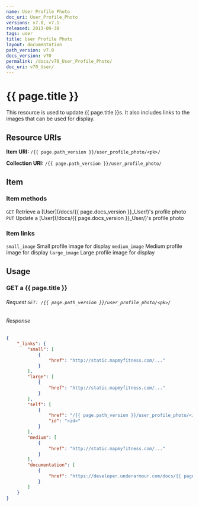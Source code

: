 ```yaml
---
name: User Profile Photo
doc_uri: User_Profile_Photo
versions: v7.0, v7.1
released: 2013-09-30
tags: user
title: User Profile Photo
layout: documentation
path_version: v7.0
docs_version: v70
permalink: /docs/v70_User_Profile_Photo/
doc_uri: v70_User/
---
```


# {{ page.title }}

This resource is used to update {{ page.title }}s. It also includes links to the images that can be used for display.

## Resource URIs

**Item URI:** `/{{ page.path_version }}/user_profile_photo/<pk>/`

**Collection URI:** `/{{ page.path_version }}/user_profile_photo/`

## Item

### Item methods

`GET` Retrieve a [User](/docs/{{ page.docs_version }}_User/)'s profile photo
`PUT` Update a [User](/docs/{{ page.docs_version }}_User/)'s profile photo

### Item links <a name="itemlinks"></a>

`small_image` Small profile image for display
`medium_image` Medium profile image for display
`large_image` Large profile image for display

## Usage

### GET a {{ page.title }}

###### Request `GET: /{{ page.path_version }}/user_profile_photo/<pk>/`

###### Response

```json
{
    "_links": {
        "small": [
            {
                "href": "http://static.mapmyfitness.com/..."
            }
        ],
        "large": [
            {
                "href": "http://static.mapmyfitness.com/..."
            }
        ],
        "self": [
            {
                "href": "/{{ page.path_version }}/user_profile_photo/<id>/",
                "id": "<id>"
            }
        ],
        "medium": [
            {
                "href": "http://static.mapmyfitness.com/..."
            }
        ],
        "documentation": [
            {
                "href": "https://developer.underarmour.com/docs/{{ page.doc_uri }}"
            }
        ]
    }
}
```
